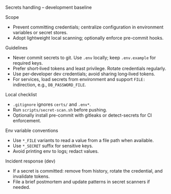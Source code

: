 Secrets handling – development baseline

Scope

- Prevent committing credentials; centralize configuration in environment variables or secret stores.
- Adopt lightweight local scanning; optionally enforce pre-commit hooks.

Guidelines

- Never commit secrets to git. Use `.env` locally; keep `.env.example` for required keys.
- Prefer short‑lived tokens and least privilege. Rotate credentials regularly.
- Use per‑developer dev credentials; avoid sharing long‑lived tokens.
- For services, load secrets from environment and support `FILE:` indirection, e.g., `DB_PASSWORD_FILE`.

Local checklist

- `.gitignore` ignores `certs/` and `.env*`.
- Run `scripts/secret-scan.sh` before pushing.
- Optionally install pre-commit with gitleaks or detect-secrets for CI enforcement.

Env variable conventions

- Use `*_FILE` variants to read a value from a file path when available.
- Use `*_SECRET` suffix for sensitive keys.
- Avoid printing env to logs; redact values.

Incident response (dev)

- If a secret is committed: remove from history, rotate the credential, and invalidate tokens.
- File a brief postmortem and update patterns in secret scanners if needed.

